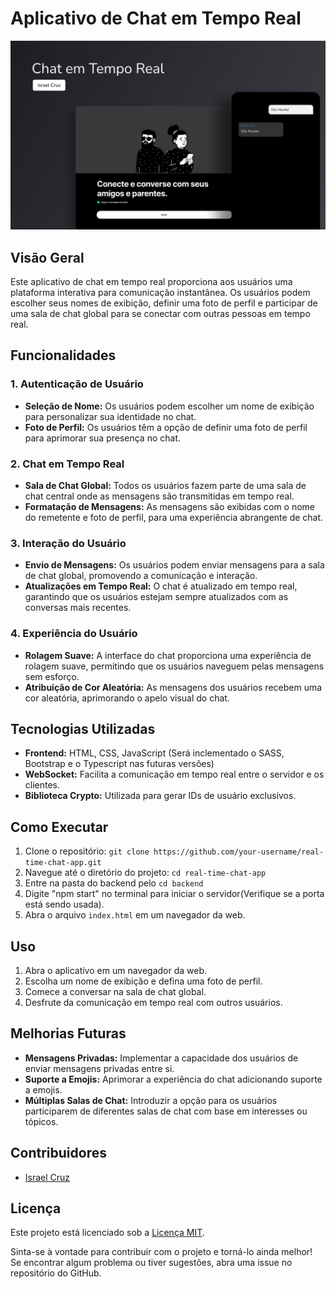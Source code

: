 # Aplicativo de Chat em Tempo Real

<img src="frontend/src/images/cover-design.png" />

## Visão Geral

Este aplicativo de chat em tempo real proporciona aos usuários uma plataforma interativa para comunicação instantânea. Os usuários podem escolher seus nomes de exibição, definir uma foto de perfil e participar de uma sala de chat global para se conectar com outras pessoas em tempo real.

## Funcionalidades

### 1. Autenticação de Usuário

- **Seleção de Nome:** Os usuários podem escolher um nome de exibição para personalizar sua identidade no chat.
- **Foto de Perfil:** Os usuários têm a opção de definir uma foto de perfil para aprimorar sua presença no chat.

### 2. Chat em Tempo Real

- **Sala de Chat Global:** Todos os usuários fazem parte de uma sala de chat central onde as mensagens são transmitidas em tempo real.
- **Formatação de Mensagens:** As mensagens são exibidas com o nome do remetente e foto de perfil, para uma experiência abrangente de chat.

### 3. Interação do Usuário

- **Envio de Mensagens:** Os usuários podem enviar mensagens para a sala de chat global, promovendo a comunicação e interação.
- **Atualizações em Tempo Real:** O chat é atualizado em tempo real, garantindo que os usuários estejam sempre atualizados com as conversas mais recentes.

### 4. Experiência do Usuário

- **Rolagem Suave:** A interface do chat proporciona uma experiência de rolagem suave, permitindo que os usuários naveguem pelas mensagens sem esforço.
- **Atribuição de Cor Aleatória:** As mensagens dos usuários recebem uma cor aleatória, aprimorando o apelo visual do chat.

## Tecnologias Utilizadas

- **Frontend:** HTML, CSS, JavaScript (Será inclementado o SASS, Bootstrap e o Typescript nas futuras versões)
- **WebSocket:** Facilita a comunicação em tempo real entre o servidor e os clientes.
- **Biblioteca Crypto:** Utilizada para gerar IDs de usuário exclusivos.

## Como Executar

1. Clone o repositório: `git clone https://github.com/your-username/real-time-chat-app.git`
2. Navegue até o diretório do projeto: `cd real-time-chat-app`
3. Entre na pasta do backend pelo `cd backend`
4. Digite "npm start" no terminal para iniciar o servidor(Verifique se a porta está sendo usada).
5. Abra o arquivo `index.html` em um navegador da web.

## Uso

1. Abra o aplicativo em um navegador da web.
2. Escolha um nome de exibição e defina uma foto de perfil.
3. Comece a conversar na sala de chat global.
4. Desfrute da comunicação em tempo real com outros usuários.

## Melhorias Futuras

- **Mensagens Privadas:** Implementar a capacidade dos usuários de enviar mensagens privadas entre si.
- **Suporte a Emojis:** Aprimorar a experiência do chat adicionando suporte a emojis.
- **Múltiplas Salas de Chat:** Introduzir a opção para os usuários participarem de diferentes salas de chat com base em interesses ou tópicos.

## Contribuidores

- [Israel Cruz](https://github.com/israelcruzz)

## Licença

Este projeto está licenciado sob a [Licença MIT](LICENSE).

Sinta-se à vontade para contribuir com o projeto e torná-lo ainda melhor! Se encontrar algum problema ou tiver sugestões, abra uma issue no repositório do GitHub.

